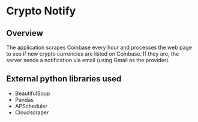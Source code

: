 # Crypto Notify
## Overview 
The application scrapes Coinbase every hour and processes the web page to see if new crypto currencies are listed on Coinbase. If they are, the server sends a notification via email (using Gmail as the provider).

## External python libraries used
- BeautifulSoup
- Pandas
- APScheduler
- Cloudscraper
